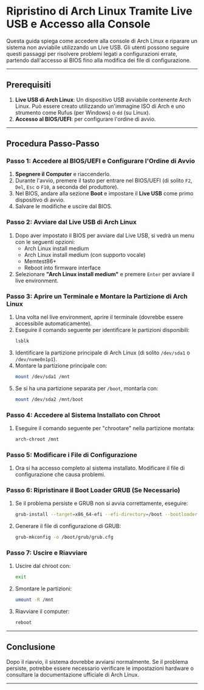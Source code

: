 
# Ripristino di Arch Linux Tramite Live USB e Accesso alla Console

Questa guida spiega come accedere alla console di Arch Linux e riparare un sistema non avviabile utilizzando un Live USB. Gli utenti possono seguire questi passaggi per risolvere problemi legati a configurazioni errate, partendo dall'accesso al BIOS fino alla modifica dei file di configurazione.

---

## Prerequisiti

1. **Live USB di Arch Linux**: Un dispositivo USB avviabile contenente Arch Linux. Può essere creato utilizzando un'immagine ISO di Arch e uno strumento come Rufus (per Windows) o `dd` (su Linux).
2. **Accesso al BIOS/UEFI**: per configurare l'ordine di avvio.

---

## Procedura Passo-Passo

### Passo 1: Accedere al BIOS/UEFI e Configurare l'Ordine di Avvio

1. **Spegnere il Computer** e riaccenderlo.
2. Durante l'avvio, premere il tasto per entrare nel BIOS/UEFI (di solito `F2`, `Del`, `Esc` o `F10`, a seconda del produttore).
3. Nel BIOS, andare alla sezione **Boot** e impostare il **Live USB** come primo dispositivo di avvio.
4. Salvare le modifiche e uscire dal BIOS.

### Passo 2: Avviare dal Live USB di Arch Linux

1. Dopo aver impostato il BIOS per avviare dal Live USB, si vedrà un menu con le seguenti opzioni:
   - Arch Linux install medium
   - Arch Linux install medium (con supporto vocale)
   - Memtest86+
   - Reboot into firmware interface
2. Selezionare **"Arch Linux install medium"** e premere `Enter` per avviare il live environment.

### Passo 3: Aprire un Terminale e Montare la Partizione di Arch Linux

1. Una volta nel live environment, aprire il terminale (dovrebbe essere accessibile automaticamente).
2. Eseguire il comando seguente per identificare le partizioni disponibili:
   ```bash
   lsblk
   ```
3. Identificare la partizione principale di Arch Linux (di solito `/dev/sda1` o `/dev/nvme0n1p1`).
4. Montare la partizione principale con:
   ```bash
   mount /dev/sda1 /mnt
   ```
5. Se si ha una partizione separata per `/boot`, montarla con:
   ```bash
   mount /dev/sda2 /mnt/boot
   ```

### Passo 4: Accedere al Sistema Installato con Chroot

1. Eseguire il comando seguente per "chrootare" nella partizione montata:
   ```bash
   arch-chroot /mnt
   ```

### Passo 5: Modificare i File di Configurazione

1. Ora si ha accesso completo al sistema installato. Modificare il file di configurazione che causa problemi.

### Passo 6: Ripristinare il Boot Loader GRUB (Se Necessario)

1. Se il problema persiste e GRUB non si avvia correttamente, eseguire:
   ```bash
   grub-install --target=x86_64-efi --efi-directory=/boot --bootloader-id=ArchLinux
   ```
2. Generare il file di configurazione di GRUB:
   ```bash
   grub-mkconfig -o /boot/grub/grub.cfg
   ```

### Passo 7: Uscire e Riavviare

1. Uscire dal chroot con:
   ```bash
   exit
   ```
2. Smontare le partizioni:
   ```bash
   umount -R /mnt
   ```
3. Riavviare il computer:
   ```bash
   reboot
   ```

---

## Conclusione

Dopo il riavvio, il sistema dovrebbe avviarsi normalmente. Se il problema persiste, potrebbe essere necessario verificare le impostazioni hardware o consultare la documentazione ufficiale di Arch Linux.

---
